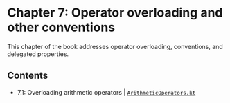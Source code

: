 # Chapter 7: Operator overloading and other conventions
This chapter of the book addresses operator overloading, conventions, and delegated properties.

## Contents
* 7.1: Overloading arithmetic operators | [`ArithmeticOperators.kt`](https://github.com/MetalTurtle18/kotlin-learning/blob/main/src/main/kotlin/chapter7/ArithmeticOperators.kt)
